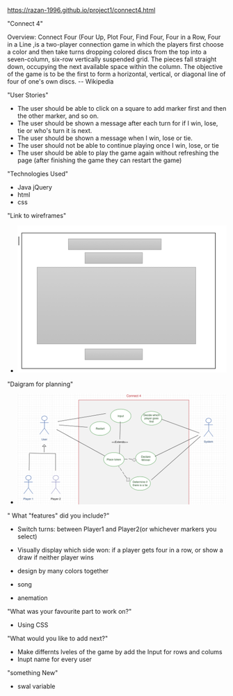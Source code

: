 https://razan-1996.github.io/project1/connect4.html

"Connect 4"

Overview:
Connect Four (Four Up, Plot Four, Find Four, Four in a Row, Four in a Line ,is a two-player connection game in which the players first choose a color and then take turns dropping colored discs from the top into a seven-column, six-row vertically suspended grid. The pieces fall straight down, occupying the next available space within the column. The objective of the game is to be the first to form a horizontal, vertical, or diagonal line of four of one's own discs. -- Wikipedia





 "User Stories"
- The user should be able to click on a square to add marker first and then the other marker, and so on.
- The user should be shown a message after each turn for if I win, lose, tie or who's turn it is next.
- The user should be shown a message when I win, lose or tie.
-  The user should not be able to continue playing once I win, lose, or tie
- The user should be able to play the game again without refreshing the page (after finishing the game they can restart the game)




"Technologies Used"
- Java jQuery
- html
- css




 "Link to wireframes"
- ![link](wireframe.png)


"Daigram for planning"
- ![Digram](Planning.png)








  
" What "features" did you include?"
- Switch turns: between Player1 and Player2(or whichever markers you select)

- Visually display which side won: if a player gets four in a row, or show a draw if neither player wins 

- design by many colors together 

- song
- anemation



"What was your favourite part to work on?"
- Using CSS

"What would you like to add next?"
  - Make differnts lveles of the game by add the Input for rows and colums 
  - Inupt name for every user 



"something New"
- swal variable 

